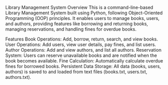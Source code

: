 Library Management System 
Overview
This is a command-line-based Library Management System built using Python, following Object-Oriented Programming (OOP) principles. It enables users to manage books, users, and authors, providing features like borrowing and returning books, managing reservations, and handling fines for overdue books.

Features
Book Operations: Add, borrow, return, search, and view books.
User Operations: Add users, view user details, pay fines, and list users.
Author Operations: Add and view authors, and list all authors.
Reservation System: Users can reserve unavailable books and are notified when the book becomes available.
Fine Calculation: Automatically calculate overdue fines for borrowed books.
Persistent Data Storage: All data (books, users, authors) is saved to and loaded from text files (books.txt, users.txt, authors.txt).
